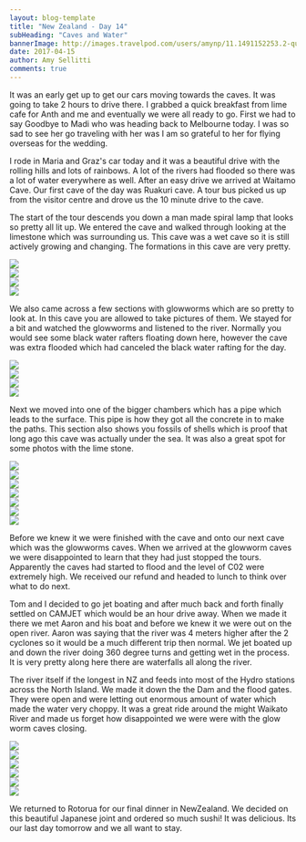 ```yaml
---
layout: blog-template
title: "New Zealand - Day 14"
subHeading: "Caves and Water"
bannerImage: http://images.travelpod.com/users/amynp/11.1491152253.2-queenstown.jpg
date: 2017-04-15
author: Amy Sellitti
comments: true
---
```


It was an early get up to get our cars moving towards the caves. It was going to take 2 hours to drive there. I grabbed a quick breakfast from lime cafe for Anth and me and eventually we were all ready to go. First we had to say Goodbye to Madi who was heading back to Melbourne today. I was so sad to see her go traveling with her was I am so grateful to her for flying overseas for the wedding.

I rode in Maria and Graz's car today and it was a beautiful drive with the rolling hills and lots of rainbows. A lot of the rivers had flooded so there was a lot of water everywhere as well. After an easy drive we arrived at Waitamo Cave. Our first cave of the day was Ruakuri cave. A tour bus picked us up from the visitor centre and drove us the 10 minute drive to the cave.

The start of the tour descends you down a man made spiral lamp that looks so pretty all lit up. We entered the cave and walked through looking at the limestone which was surrounding us. This cave was a wet cave so it is still actively growing and changing. The formations in this cave are very pretty. 

<div class="center-image"><img src="http://images.travelpod.com/users/amynp/11.1492551334.cave-formations.jpg" /></div>
<div class="center-image"><img src="http://images.travelpod.com/users/amynp/11.1492551334.limestone.jpg" /></div>
<div class="center-image"><img src="http://images.travelpod.com/users/amynp/11.1492551334.curtain.jpg" /></div>
<div class="center-image"><img src="http://images.travelpod.com/users/amynp/11.1492551334.1-limestone.jpg" /></div>

We also came across a few sections with glowworms which are so pretty to look at. In this cave you are allowed to take pictures of them. We stayed for a bit and watched the glowworms and listened to the river. Normally you would see some black water rafters floating down here, however the cave was extra flooded which had canceled the black water rafting for the day. 

<div class="center-image"><img src="http://images.travelpod.com/users/amynp/11.1492551334.gloworms.jpg" /></div>
<div class="center-image"><img src="http://images.travelpod.com/users/amynp/11.1492551334.glow-worm-strands.jpg" /></div>
<div class="center-image"><img src="http://images.travelpod.com/users/amynp/11.1492551334.glowworms.jpg" /></div>
<div class="center-image"><img src="http://images.travelpod.com/users/amynp/11.1492551334.1-glowworms.jpg" /></div>

Next we moved into one of the bigger chambers which has a pipe which leads to the surface. This pipe is how they got all the concrete in to make the paths. This section also shows you fossils of shells which is proof that long ago this cave was actually under the sea. It was also a great spot for some photos with the lime stone. 

<div class="center-image"><img src="http://images.travelpod.com/users/amynp/11.1492551334.shell-fossil.jpg" /></div>
<div class="center-image"><img src="http://images.travelpod.com/users/amynp/11.1492551334.me-in-cave.jpg" /></div>
<div class="center-image"><img src="http://images.travelpod.com/users/amynp/11.1492551334.bright.jpg" /></div>
<div class="center-image"><img src="http://images.travelpod.com/users/amynp/11.1492551334.cave.jpg" /></div>
<div class="center-image"><img src="http://images.travelpod.com/users/amynp/11.1492551334.dark-group.jpg" /></div>
<div class="center-image"><img src="http://images.travelpod.com/users/amynp/11.1492551334.group-shot.jpg" /></div>
<div class="center-image"><img src="http://images.travelpod.com/users/amynp/11.1492551334.formations.jpg" /></div>

Before we knew it we were finished with the cave and onto our next cave which was the glowworms caves. When we arrived at the glowworm caves we were disappointed to learn that they had just stopped the tours. Apparently the caves had started to flood and the level of C02 were extremely high. We received our refund and headed to lunch to think over what to do next. 

Tom and I decided to go jet boating and after much back and forth finally settled on CAMJET which would be an hour drive away. When we made it there we met Aaron and his boat and before we knew it we were out on the open river. Aaron was saying that the river was 4 meters higher after the 2 cyclones so it would be a much different trip then normal. We jet boated up and down the river doing 360 degree turns and getting wet in the process. It is very pretty along here there are waterfalls all along the river.

The river itself if the longest in NZ and feeds into most of the Hydro stations across the North Island. We made it down the the Dam and the flood gates. They were open and were letting out enormous amount of water which made the water very choppy. It was a great ride around the might Waikato River and made us forget how disappointed we were were with the glow worm caves closing. 

<div class="center-image"><img src="http://images.travelpod.com/users/amynp/11.1492551334.camjet.bmp" /></div>
<div class="center-image"><img src="http://images.travelpod.com/users/amynp/11.1492551334.1-camjet.bmp" /></div>
<div class="center-image"><img src="http://images.travelpod.com/users/amynp/11.1492551334.2-camjet.bmp" /></div>
<div class="center-image"><img src="http://images.travelpod.com/users/amynp/11.1492551334.3-camjet.bmp" /></div>
<div class="center-image"><img src="http://images.travelpod.com/users/amynp/11.1492551334.4-camjet.bmp" /></div>
<div class="center-image"><img src="http://images.travelpod.com/users/amynp/11.1492551334.5-camjet.bmp" /></div>

We returned to Rotorua for our final dinner in NewZealand. We decided on this beautiful Japanese joint and ordered so much sushi! It was delicious. Its our last day tomorrow and we all want to stay.
